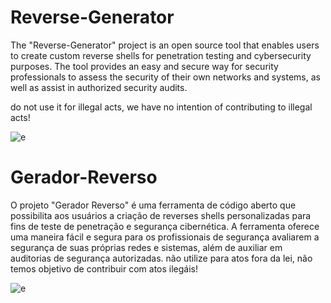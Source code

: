 # Reverse-Generator

The "Reverse-Generator" project is an open source tool that enables users to create custom reverse shells for penetration testing and cybersecurity purposes. The tool provides an easy and secure way for security professionals to assess the security of their own networks and systems, as well as assist in authorized security audits.

do not use it for illegal acts, we have no intention of contributing to illegal acts!

![e](https://raw.githubusercontent.com/cat-milk/Anime-Girls-Holding-Programming-Books/master/Linux/Twin_Tail_Glasses_With_Linux_Made_Simple.jpg)

# Gerador-Reverso

O projeto "Gerador Reverso" é uma ferramenta de código aberto que possibilita aos usuários a criação de reverses shells personalizadas para fins de teste de penetração e segurança cibernética. A ferramenta oferece uma maneira fácil e segura para os profissionais de segurança avaliarem a segurança de suas próprias redes e sistemas, além de auxiliar em auditorias de segurança autorizadas.
não utilize para atos fora da lei, não temos objetivo de contribuir com atos ilegáis!

![e](https://raw.githubusercontent.com/cat-milk/Anime-Girls-Holding-Programming-Books/master/Linux/Twin_Tail_Glasses_With_Linux_Made_Simple.jpg)
